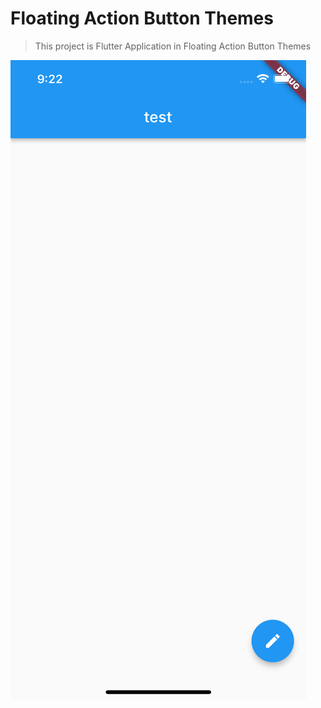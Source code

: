 # Floating Action Button Themes

> This project is Flutter Application in Floating Action Button Themes

<img src="/images/close.png"></img>
